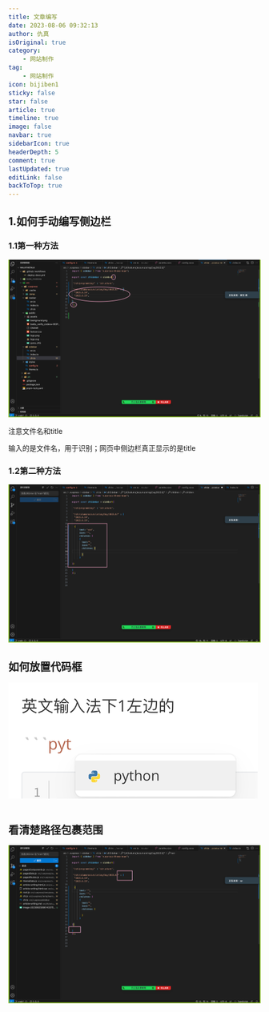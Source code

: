 ```yaml
---
title: 文章编写
date: 2023-08-06 09:32:13
author: 仇真
isOriginal: true
category: 
    - 网站制作
tag:
    - 网站制作
icon: bijiben1
sticky: false
star: false
article: true
timeline: true
image: false
navbar: true
sidebarIcon: true
headerDepth: 5
comment: true
lastUpdated: true
editLink: false
backToTop: true
---
```


## 1.如何手动编写侧边栏

### 1.1第一种方法

![image-20230825083531723](./article-writing.assets/image-20230825083531723.png)

注意文件名和title

输入的是文件名，用于识别；网页中侧边栏真正显示的是title



### 1.2第二种方法

![image-20230825090143375](./article-writing.assets/image-20230825090143375.png)

## 如何放置代码框

![image-20230825084154912](./article-writing.assets/image-20230825084154912.png)

```python
```

## 看清楚路径包裹范围

![image-20230825090450524](./article-writing.assets/image-20230825090450524.png)
